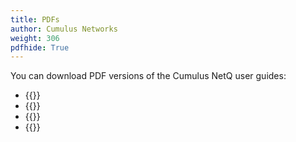 ```yaml
---
title: PDFs
author: Cumulus Networks
weight: 306
pdfhide: True
---
```


You can download PDF versions of the Cumulus NetQ user guides:

- {{<exlink url="https://drive.google.com/file/d/1nw7FzmEHysuheRLm1JrKlsgAnM7k8eSH/view?usp=sharing" text="Cumulus NetQ 2.2 Deployment Guide">}}
- {{<exlink url="https://drive.google.com/file/d/1eVhjPi-ovY0dLzbHTTQgeND4EiIHZ5TA/view?usp=sharing" text="Cumulus NetQ 2.2 UI User Guide">}}
- {{<exlink url="https://drive.google.com/file/d/1iAqrS2mMg8eko71er5_vZ4Ou9Ct6SHg5/view?usp=sharing" text="Cumulus NetQ 2.2 CLI User Guide">}}
- {{<exlink url="https://drive.google.com/file/d/1sQb3qTkZrU0kPUn9ly4om2SbWoF1POiu/view?usp=sharing" text="Cumulus NetQ 2.2 API User Guide">}}

